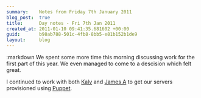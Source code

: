 ```yaml
---
summary:    Notes from Friday 7th January 2011
blog_post:  true
title:      Day notes - Fri 7th Jan 2011
created_at: 2011-01-10 09:41:35.681602 +00:00
guid:       b98ab788-501c-4fb8-8bb5-e81b152b1de9
layout:     blog
---
```

:markdown
  We spent some more time this morning discussing work for the first part of this year.  We even managed to come to a descision which felt great.

  I continued to work with both [Kalv](http://kalv.co.uk/) and [James A](http://interblah.net/) to get our servers provisioned using [Puppet](http://www.puppetlabs.com/).
